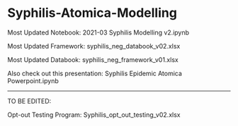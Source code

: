 # Syphilis-Atomica-Modelling

Most Updated Notebook: 2021-03 Syphilis Modelling v2.ipynb

Most Updated Framework: syphilis_neg_databook_v02.xlsx

Most Updated Databook: syphilis_neg_framework_v01.xlsx

Also check out this presentation: Syphilis Epidemic Atomica Powerpoint.ipynb

---
TO BE EDITED:

Opt-out Testing Program: Syphilis_opt_out_testing_v02.xlsx
